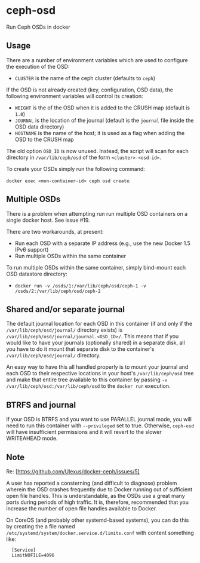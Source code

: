 ceph-osd
========

Run Ceph OSDs in docker

Usage
-----

There are a number of environment variables which are used to configure
the execution of the OSD:

 -  `CLUSTER` is the name of the ceph cluster (defaults to `ceph`)

If the OSD is not already created (key, configuration, OSD data), the
following environment variables will control its creation:

 -  `WEIGHT` is the of the OSD when it is added to the CRUSH map (default is `1.0`)
 -  `JOURNAL` is the location of the journal (default is the `journal` file inside the OSD data directory)
 -  `HOSTNAME` is the name of the host; it is used as a flag when adding the OSD to the CRUSH map

The old option `OSD_ID` is now unused.  Instead, the script will scan for each directory in `/var/lib/ceph/osd` of the form `<cluster>-<osd-id>`.

To create your OSDs simply run the following command:

`docker exec <mon-container-id> ceph osd create`.

Multiple OSDs
-------------

There is a problem when attempting run run multiple OSD containers on a single docker host.  See issue #19.

There are two workarounds, at present:
* Run each OSD with a separate IP address (e.g., use the new Docker 1.5 IPv6 support)
* Run multiple OSDs within the same container

To run multiple OSDs within the same container, simply bind-mount each OSD datastore directory:
* `docker run -v /osds/1:/var/lib/ceph/osd/ceph-1 -v /osds/2:/var/lib/ceph/osd/ceph-2`

Shared and/or separate journal
------------------------------

The default journal location for each OSD in this container (if and only if the `/var/lib/ceph/osd/journal/` directory exists) is `/var/lib/ceph/osd/journal/journal.<OSD_ID>/`.  This means that if you would like to have your journals (optionally shared) in a separate disk, all you have to do it mount that separate disk to the container's `/var/lib/ceph/osd/journal/` directory.

An easy way to have this all handled properly is to mount your journal and each OSD to their respective locations in your host's `/var/lib/ceph/osd` tree and make that entire tree available to this container by passing `-v /var/lib/ceph/osd:/var/lib/ceph/osd` to the `docker run` execution.

BTRFS and journal
-----------------

If your OSD is BTRFS and you want to use PARALLEL journal mode, you will need to run this container with `--privileged` set to true.  Otherwise, `ceph-osd` will have insufficient permissions and it will revert to the slower WRITEAHEAD mode.

Note
----

Re: [https://github.com/Ulexus/docker-ceph/issues/5]

A user has reported a consterning (and difficult to diagnose) problem wherein the OSD crashes frequently due to Docker running out of sufficient open file handles.  This is understandable, as the OSDs use a great many ports during periods of high traffic.  It is, therefore, recommended that you increase the number of open file handles available to Docker.

On CoreOS (and probably other systemd-based systems), you can do this by creating the a file named `/etc/systemd/system/docker.service.d/limits.conf` with content something like:

      [Service]
      LimitNOFILE=4096
